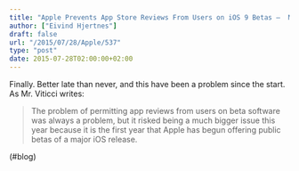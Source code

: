 ```yaml
---
title: "Apple Prevents App Store Reviews From Users on iOS 9 Betas –  MacStories"
author: ["Eivind Hjertnes"]
draft: false
url: "/2015/07/28/Apple/537"
type: "post"
date: 2015-07-28T02:00:00+02:00
---
```


Finally. Better late than never, and this have been a problem since the
start. As Mr. Viticci writes:

> The problem of permitting app reviews from users on beta software was
> always a problem, but it risked being a much bigger issue this year
> because it is the first year that Apple has begun offering public
> betas of a major iOS release.

(#blog)
